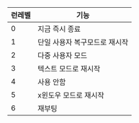 | 런레벨 | 기능 |
| :--- | ---- |
| 0 | 지금 즉시 종료 |
| 1 | 단일 사용자 복구모드로 재시작 |
| 2 | 다중 사용자 모드 |
| 3 | 텍스트 모드로 재시작 |
| 4 | 사용 안함 |
| 5 | x윈도우 모드로 재시작 |
| 6 | 재부팅 |
